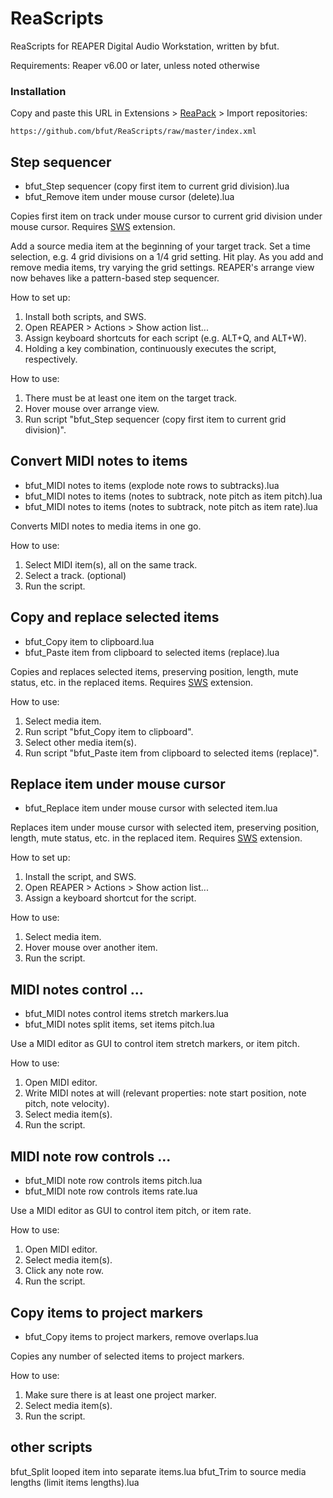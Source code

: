 # ReaScripts
ReaScripts for REAPER Digital Audio Workstation, written by bfut. 

Requirements: Reaper v6.00 or later, unless noted otherwise

### Installation
Copy and paste this URL in Extensions > [ReaPack](https://github.com/cfillion/reapack) > Import repositories:

```
https://github.com/bfut/ReaScripts/raw/master/index.xml
```


## Step sequencer
* bfut_Step sequencer (copy first item to current grid division).lua
* bfut_Remove item under mouse cursor (delete).lua

 Copies first item on track under mouse cursor to current grid division under mouse cursor. Requires [SWS](http://www.sws-extension.org) extension.

Add a source media item at the beginning of your target track. Set a time selection, e.g. 4 grid divisions on a 1/4 grid setting. Hit play. As you add and remove media items, try varying the grid settings. REAPER's arrange view now behaves like a pattern-based step sequencer.

How to set up:
  1) Install both scripts, and SWS.
  2) Open REAPER > Actions > Show action list...
  3) Assign keyboard shortcuts for each script (e.g. ALT+Q, and ALT+W).
  4) Holding a key combination, continuously executes the script, respectively.

How to use:
  1) There must be at least one item on the target track.
  2) Hover mouse over arrange view.
  3) Run script "bfut_Step sequencer (copy first item to current grid division)".


## Convert MIDI notes to items
* bfut_MIDI notes to items (explode note rows to subtracks).lua
* bfut_MIDI notes to items (notes to subtrack, note pitch as item pitch).lua
* bfut_MIDI notes to items (notes to subtrack, note pitch as item rate).lua

Converts MIDI notes to media items in one go.

How to use:
  1) Select MIDI item(s), all on the same track.
  2) Select a track. (optional)
  3) Run the script.


## Copy and replace selected items
* bfut_Copy item to clipboard.lua
* bfut_Paste item from clipboard to selected items (replace).lua

Copies and replaces selected items, preserving position, length, mute status, etc. in the replaced items. Requires [SWS](http://www.sws-extension.org) extension.

How to use:
  1) Select media item.
  2) Run script "bfut_Copy item to clipboard".
  3) Select other media item(s).
  4) Run script "bfut_Paste item from clipboard to selected items (replace)".


## Replace item under mouse cursor
* bfut_Replace item under mouse cursor with selected item.lua

Replaces item under mouse cursor with selected item, preserving position, length, mute status, etc. in the replaced item. Requires [SWS](http://www.sws-extension.org/) extension.

How to set up:
  1) Install the script, and SWS.
  2) Open REAPER > Actions > Show action list...
  3) Assign a keyboard shortcut for the script.

How to use:
  1) Select media item.
  2) Hover mouse over another item.
  3) Run the script.


## MIDI notes control ...
* bfut_MIDI notes control items stretch markers.lua
* bfut_MIDI notes split items, set items pitch.lua

Use a MIDI editor as GUI to control item stretch markers, or item pitch.

How to use:
  1) Open MIDI editor.
  2) Write MIDI notes at will (relevant properties: note start position, note pitch, note velocity).
  3) Select media item(s).
  4) Run the script.


## MIDI note row controls ...
* bfut_MIDI note row controls items pitch.lua
* bfut_MIDI note row controls items rate.lua

Use a MIDI editor as GUI to control item pitch, or item rate.

How to use:
  1) Open MIDI editor.
  2) Select media item(s).
  3) Click any note row.
  4) Run the script.


## Copy items to project markers
* bfut_Copy items to project markers, remove overlaps.lua

Copies any number of selected items to project markers.
  
How to use:
  1) Make sure there is at least one project marker.
  2) Select media item(s).
  3) Run the script.
  
  
## other scripts
bfut_Split looped item into separate items.lua
bfut_Trim to source media lengths (limit items lengths).lua
